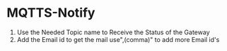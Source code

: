 # MQTTS-Notify
1. Use the Needed Topic name to Receive the Status of the Gateway
2. Add the Email id to get the mail use",(comma)" to add more Email id's
